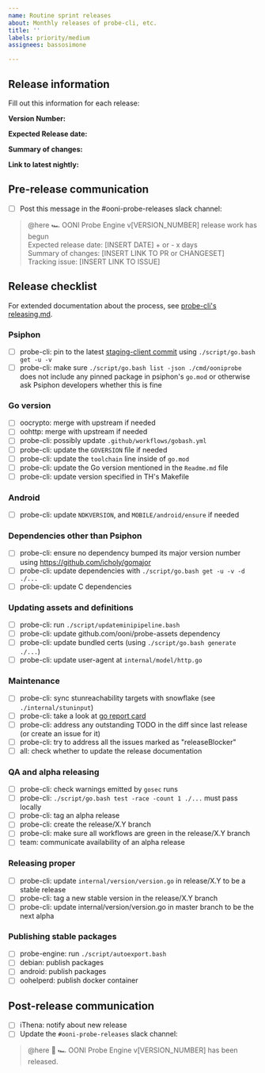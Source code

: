 ```yaml
---
name: Routine sprint releases
about: Monthly releases of probe-cli, etc.
title: ''
labels: priority/medium
assignees: bassosimone

---
```


## Release information

Fill out this information for each release:

**Version Number:**

**Expected Release date:**

**Summary of changes:**

**Link to latest nightly:** 

## Pre-release communication 

- [ ] Post this message in the #ooni-probe-releases slack channel:

>@here 🏎️  OONI Probe Engine v[VERSION_NUMBER] release work has begun<br/>
Expected release date: [INSERT DATE] + or -  x days<br/>
Summary of changes: [INSERT LINK TO PR or CHANGESET]<br/>
Tracking issue: [INSERT LINK TO ISSUE]

## Release checklist

For extended documentation about the process, see [probe-cli's releasing.md](https://github.com/ooni/probe-cli/blob/master/docs/releasing.md).

### Psiphon

- [ ] probe-cli: pin to the latest [staging-client commit](https://github.com/Psiphon-Labs/psiphon-tunnel-core/tree/staging-client) using `./script/go.bash get -u -v`
- [ ] probe-cli: make sure `./script/go.bash list -json ./cmd/ooniprobe` does not include any pinned package in psiphon's `go.mod` or otherwise ask Psiphon developers whether this is fine

### Go version

- [ ] oocrypto: merge with upstream if needed
- [ ] oohttp: merge with upstream if needed
- [ ] probe-cli: possibly update `.github/workflows/gobash.yml`
- [ ] probe-cli: update the `GOVERSION` file if needed
- [ ] probe-cli: update the `toolchain` line inside of `go.mod`
- [ ] probe-cli: update the Go version mentioned in the `Readme.md` file
- [ ] probe-cli: update version specified in TH's Makefile

### Android

- [ ] probe-cli: update `NDKVERSION`, and `MOBILE/android/ensure` if needed

### Dependencies other than Psiphon

- [ ] probe-cli: ensure no dependency bumped its major version number using https://github.com/icholy/gomajor
- [ ] probe-cli: update dependencies with `./script/go.bash get -u -v -d ./...`
- [ ] probe-cli: update C dependencies

### Updating assets and definitions

- [ ] probe-cli: run `./script/updateminipipeline.bash`
- [ ] probe-cli: update github.com/ooni/probe-assets dependency
- [ ] probe-cli: update bundled certs (using `./script/go.bash generate ./...`)
- [ ] probe-cli: update user-agent at `internal/model/http.go`

### Maintenance

- [ ] probe-cli: sync stunreachability targets with snowflake (see `./internal/stuninput`)
- [ ] probe-cli: take a look at [go report card](https://goreportcard.com/report/github.com/ooni/probe-cli/v3)
- [ ] probe-cli: address any outstanding TODO in the diff since last release (or create an issue for it)
- [ ] probe-cli: try to address all the issues marked as "releaseBlocker"
- [ ] all: check whether to update the release documentation

### QA and alpha releasing

- [ ] probe-cli: check warnings emitted by `gosec` runs
- [ ] probe-cli: `./script/go.bash test -race -count 1 ./...` must pass locally
- [ ] probe-cli: tag an alpha release
- [ ] probe-cli: create the release/X.Y branch
- [ ] probe-cli: make sure all workflows are green in the release/X.Y branch
- [ ] team: communicate availability of an alpha release

### Releasing proper

- [ ] probe-cli: update `internal/version/version.go` in release/X.Y to be a stable release
- [ ] probe-cli: tag a new stable version in the release/X.Y branch
- [ ] probe-cli: update internal/version/version.go in master branch to be the next alpha

### Publishing stable packages

- [ ] probe-engine: run `./script/autoexport.bash`
- [ ] debian: publish packages
- [ ] android: publish packages
- [ ] oohelperd: publish docker container

## Post-release communication 

- [ ] iThena: notify about new release
- [ ] Update the `#ooni-probe-releases` slack channel:

> @here 🚀 🏎️ OONI Probe Engine v[VERSION_NUMBER] has been released.
